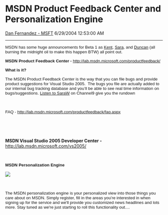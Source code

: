 <div id="page">

# MSDN Product Feedback Center and Personalization Engine

[Dan Fernandez -
MSFT](https://social.msdn.microsoft.com/profile/Dan%20Fernandez%20-%20MSFT)
6/29/2004 12:53:00 AM

-----

<div id="content">

<span style="FONT-SIZE: 10pt; FONT-FAMILY: Arial"></span>

<span style="FONT-SIZE: 10pt; FONT-FAMILY: Arial">MSDN has some huge
announcements for Beta 1 as
[Kent](http://blogs.msdn.com/ksharkey/archive/2004/06/29/168409.aspx),
[Sara](http://blogs.msdn.com/saraw/archive/2004/06/29/168411.aspx), and
[Duncan](http://blogs.msdn.com/duncanma/archive/2004/06/29/168414.aspx)
(all burning the midnight oil to make this happen BTW) all point
out.<span style="mso-spacerun: yes">  </span></span>

<span style="FONT-SIZE: 10pt; FONT-FAMILY: Arial">**MSDN Product
Feedback** **Center -**
<http://lab.msdn.microsoft.com/productfeedback/></span>

<span style="FONT-SIZE: 10pt; FONT-FAMILY: Arial"></span>

**<span style="FONT-SIZE: 10pt; FONT-FAMILY: Arial">What is it?</span>**

<span style="FONT-SIZE: 10pt; FONT-FAMILY: Arial">The MSDN Product
Feedback Center is the way that you can file bugs and provide product
suggestions for Visual Studio 2005.<span style="mso-spacerun: yes"> 
</span>The bugs you file are actually added to our internal bug tracking
database and you’ll be able to see real time information on
bugs/suggestions. [Listen to
SaraW](https://channel9.msdn.com/ShowPost.aspx?PostID=11666) on Channel9
give you the rundown</span>

<span style="FONT-SIZE: 10pt; FONT-FAMILY: Arial"></span>

 

<span style="FONT-SIZE: 10pt; FONT-FAMILY: Arial">FAQ -
<http://lab.msdn.microsoft.com/productfeedback/faq.aspx> </span>

<span style="FONT-SIZE: 10pt; FONT-FAMILY: Arial"></span>

 

<span style="FONT-SIZE: 10pt; FONT-FAMILY: Arial"></span>

 

<span style="FONT-SIZE: 10pt; FONT-FAMILY: Arial"></span>

**MSDN Visual Studio 2005 Developer Center -**
<http://lab.msdn.microsoft.com/vs2005/>

<span style="FONT-SIZE: 10pt; FONT-FAMILY: Arial"></span>

 

**<span style="FONT-SIZE: 10pt; FONT-FAMILY: Arial">MSDN Personalization
Engine</span>**

![](http://www.danfernandez.com/view/view.aspx?ID=32)

**<span style="FONT-SIZE: 10pt; FONT-FAMILY: Arial"></span>**

 

<span style="FONT-SIZE: 10pt; FONT-FAMILY: Arial"></span>

<span style="FONT-SIZE: 10pt; FONT-FAMILY: Arial">The MSDN
personalization engine is your personalized view into those things you
care about on MSDN. Simply register, fill in the areas you’re interested
in when signing up for the service and we'll provide you customized news
headlines and lots more. Stay tuned as we're just starting to roll this
functionality out.... </span>

</div>

</div>
